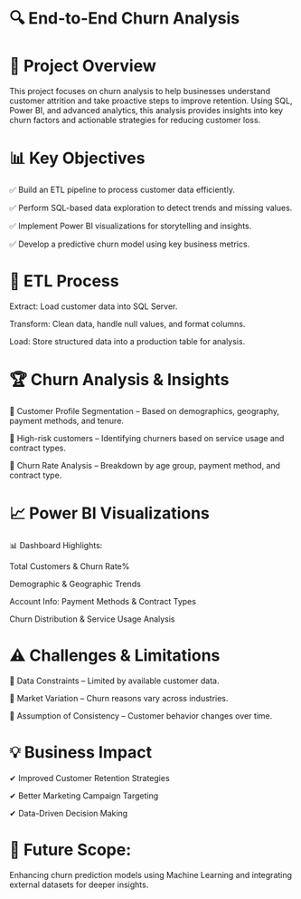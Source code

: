 # 🔍 End-to-End Churn Analysis

# 📌 Project Overview

This project focuses on churn analysis to help businesses understand customer attrition and take proactive steps to improve retention. Using SQL, Power BI, and advanced analytics, this analysis provides insights into key churn factors and actionable strategies for reducing customer loss.

# 📊 Key Objectives

✅ Build an ETL pipeline to process customer data efficiently.

✅ Perform SQL-based data exploration to detect trends and missing values.

✅ Implement Power BI visualizations for storytelling and insights.

✅ Develop a predictive churn model using key business metrics.

# 🔄 ETL Process

Extract: Load customer data into SQL Server.

Transform: Clean data, handle null values, and format columns.

Load: Store structured data into a production table for analysis.

# 🏆 Churn Analysis & Insights

📍 Customer Profile Segmentation – Based on demographics, geography, payment methods, and tenure.

📍 High-risk customers – Identifying churners based on service usage and contract types.

📍 Churn Rate Analysis – Breakdown by age group, payment method, and contract type.

# 📈 Power BI Visualizations

📊 Dashboard Highlights:

Total Customers & Churn Rate%

Demographic & Geographic Trends

Account Info: Payment Methods & Contract Types

Churn Distribution & Service Usage Analysis

# ⚠️ Challenges & Limitations

🚧 Data Constraints – Limited by available customer data.

🚧 Market Variation – Churn reasons vary across industries.

🚧 Assumption of Consistency – Customer behavior changes over time.

# 💡 Business Impact

✔ Improved Customer Retention Strategies

✔ Better Marketing Campaign Targeting

✔ Data-Driven Decision Making

# 🚀 Future Scope:

Enhancing churn prediction models using Machine Learning and integrating external datasets for deeper insights.


